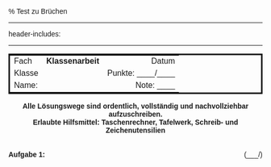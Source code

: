 % Test zu Brüchen

---
header-includes:
    <style>
      body{
        font-family:sans-serif;
        counter-reset:aufgabe;
      }
      .title{
        display:none;
      }
      .aufgabe::before{
        counter-increment:aufgabe;
        content:"Aufgabe " counter(aufgabe) ":" " ";
      }
    </style>

---

<table style="width:100%; table-layout:fixed; border-style:solid; border-color:black; font-family: sans-serif">
  <tr>
    <td style="text-align:left; height:1.5em">Fach</td>
    <td style="text-align:center; height:1.5em"><span style="font-weight:bold">Klassenarbeit</span></td>
    <td style="text-align:right; height:1.5em">Datum</td>
  </tr>
  <tr>
    <td style="text-align:left; height:1.5em">Klasse</td>
    <td style="text-align:center; height:1.5em"></td>
    <td style="text-align:right; height:1.5em">Punkte: ____/____</td>
  </tr>
  <tr>
    <td style="text-align:left; height:1.5em">Name:</td>
    <td style="text-align:center; height:1.5em"></td>
    <td style="text-align:right; height:1.5em">Note: ____</td>
  </tr>
</table>
<div style="font-weight:bold; text-align:center">Alle Lösungswege sind ordentlich, vollständig und nachvollziehbar aufzuschreiben.</div>
<div style="font-weight:bold; text-align:center">Erlaubte Hilfsmittel: Taschenrechner, Tafelwerk, Schreib- und Zeichenutensilien</div>  
<br><br>
<div style="float:left"><span class="aufgabe" style="font-weight:bold"></span></div>
<div style="float:right">(___/)</div>
<div style="clear:both"></div>
